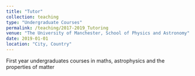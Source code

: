 ```yaml
---
title: "Tutor"
collection: teaching
type: "Undergraduate Courses"
permalink: /teaching/2017-2019_Tutoring
venue: "The University of Manchester, School of Physics and Astronomy"
date: 2019-01-01
location: "City, Country"
---
```


First year undergraduates courses in maths, astrophysics and the properties of matter

